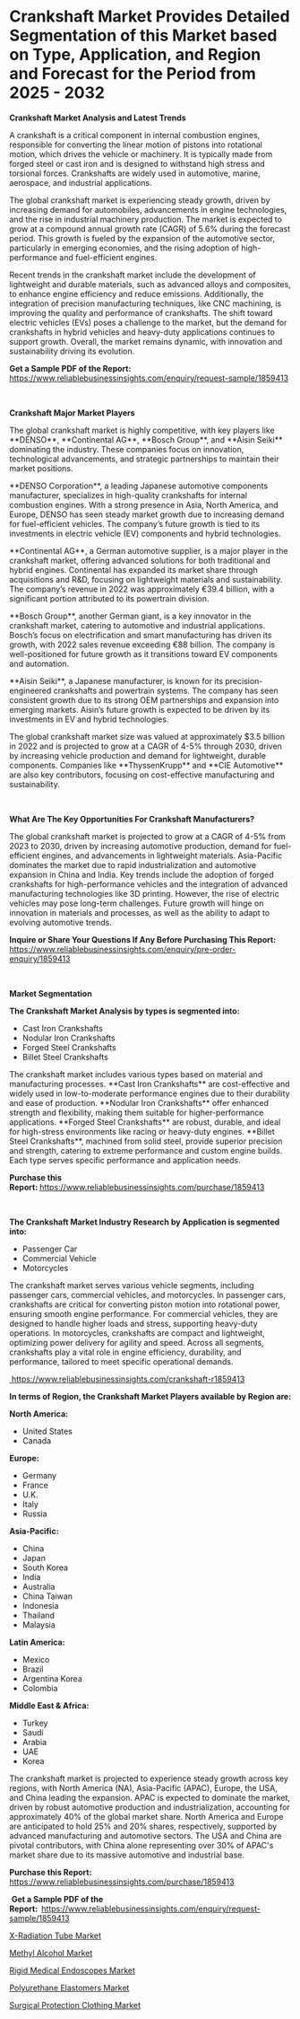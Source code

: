 <p><h1>Crankshaft Market Provides Detailed Segmentation of this Market based on Type, Application, and Region and Forecast for the Period from 2025 - 2032</h1></p><p><strong>Crankshaft Market Analysis and Latest Trends</strong></p>
<p><p>A crankshaft is a critical component in internal combustion engines, responsible for converting the linear motion of pistons into rotational motion, which drives the vehicle or machinery. It is typically made from forged steel or cast iron and is designed to withstand high stress and torsional forces. Crankshafts are widely used in automotive, marine, aerospace, and industrial applications.</p><p>The global crankshaft market is experiencing steady growth, driven by increasing demand for automobiles, advancements in engine technologies, and the rise in industrial machinery production. The market is expected to grow at a compound annual growth rate (CAGR) of 5.6% during the forecast period. This growth is fueled by the expansion of the automotive sector, particularly in emerging economies, and the rising adoption of high-performance and fuel-efficient engines.</p><p>Recent trends in the crankshaft market include the development of lightweight and durable materials, such as advanced alloys and composites, to enhance engine efficiency and reduce emissions. Additionally, the integration of precision manufacturing techniques, like CNC machining, is improving the quality and performance of crankshafts. The shift toward electric vehicles (EVs) poses a challenge to the market, but the demand for crankshafts in hybrid vehicles and heavy-duty applications continues to support growth. Overall, the market remains dynamic, with innovation and sustainability driving its evolution.</p></p>
<p><strong>Get a Sample PDF of the Report:&nbsp;</strong> <a href="https://www.reliablebusinessinsights.com/enquiry/request-sample/1859413?utm_campaign=75&utm_medium=2&utm_source=Github&utm_content=ia&utm_term=24012025&utm_id=crankshaft">https://www.reliablebusinessinsights.com/enquiry/request-sample/1859413</a></p>
<p>&nbsp;</p>
<p><strong>Crankshaft Major Market Players</strong></p>
<p><p>The global crankshaft market is highly competitive, with key players like **DENSO**, **Continental AG**, **Bosch Group**, and **Aisin Seiki** dominating the industry. These companies focus on innovation, technological advancements, and strategic partnerships to maintain their market positions.</p><p>**DENSO Corporation**, a leading Japanese automotive components manufacturer, specializes in high-quality crankshafts for internal combustion engines. With a strong presence in Asia, North America, and Europe, DENSO has seen steady market growth due to increasing demand for fuel-efficient vehicles. The company’s future growth is tied to its investments in electric vehicle (EV) components and hybrid technologies.</p><p>**Continental AG**, a German automotive supplier, is a major player in the crankshaft market, offering advanced solutions for both traditional and hybrid engines. Continental has expanded its market share through acquisitions and R&D, focusing on lightweight materials and sustainability. The company’s revenue in 2022 was approximately €39.4 billion, with a significant portion attributed to its powertrain division.</p><p>**Bosch Group**, another German giant, is a key innovator in the crankshaft market, catering to automotive and industrial applications. Bosch’s focus on electrification and smart manufacturing has driven its growth, with 2022 sales revenue exceeding €88 billion. The company is well-positioned for future growth as it transitions toward EV components and automation.</p><p>**Aisin Seiki**, a Japanese manufacturer, is known for its precision-engineered crankshafts and powertrain systems. The company has seen consistent growth due to its strong OEM partnerships and expansion into emerging markets. Aisin’s future growth is expected to be driven by its investments in EV and hybrid technologies.</p><p>The global crankshaft market size was valued at approximately $3.5 billion in 2022 and is projected to grow at a CAGR of 4-5% through 2030, driven by increasing vehicle production and demand for lightweight, durable components. Companies like **ThyssenKrupp** and **CIE Automotive** are also key contributors, focusing on cost-effective manufacturing and sustainability.</p></p>
<p>&nbsp;</p>
<p><strong>What Are The Key Opportunities For Crankshaft Manufacturers?</strong></p>
<p><p>The global crankshaft market is projected to grow at a CAGR of 4-5% from 2023 to 2030, driven by increasing automotive production, demand for fuel-efficient engines, and advancements in lightweight materials. Asia-Pacific dominates the market due to rapid industrialization and automotive expansion in China and India. Key trends include the adoption of forged crankshafts for high-performance vehicles and the integration of advanced manufacturing technologies like 3D printing. However, the rise of electric vehicles may pose long-term challenges. Future growth will hinge on innovation in materials and processes, as well as the ability to adapt to evolving automotive trends.</p></p>
<p><strong>Inquire or Share Your Questions If Any Before Purchasing This Report:</strong> <a href="https://www.reliablebusinessinsights.com/enquiry/pre-order-enquiry/1859413?utm_campaign=75&utm_medium=2&utm_source=Github&utm_content=ia&utm_term=24012025&utm_id=crankshaft">https://www.reliablebusinessinsights.com/enquiry/pre-order-enquiry/1859413</a></p>
<p>&nbsp;</p>
<p><strong>Market Segmentation</strong></p>
<p><strong>The Crankshaft Market Analysis by types is segmented into:</strong></p>
<p><ul><li>Cast Iron Crankshafts</li><li>Nodular Iron Crankshafts</li><li>Forged Steel Crankshafts</li><li>Billet Steel Crankshafts</li></ul></p>
<p><p>The crankshaft market includes various types based on material and manufacturing processes. **Cast Iron Crankshafts** are cost-effective and widely used in low-to-moderate performance engines due to their durability and ease of production. **Nodular Iron Crankshafts** offer enhanced strength and flexibility, making them suitable for higher-performance applications. **Forged Steel Crankshafts** are robust, durable, and ideal for high-stress environments like racing or heavy-duty engines. **Billet Steel Crankshafts**, machined from solid steel, provide superior precision and strength, catering to extreme performance and custom engine builds. Each type serves specific performance and application needs.</p></p>
<p><strong>Purchase this Report:&nbsp;</strong><a href="https://www.reliablebusinessinsights.com/purchase/1859413?utm_campaign=75&utm_medium=2&utm_source=Github&utm_content=ia&utm_term=24012025&utm_id=crankshaft">https://www.reliablebusinessinsights.com/purchase/1859413</a></p>
<p>&nbsp;</p>
<p><strong>The Crankshaft Market Industry Research by Application is segmented into:</strong></p>
<p><ul><li>Passenger Car</li><li>Commercial Vehicle</li><li>Motorcycles</li></ul></p>
<p><p>The crankshaft market serves various vehicle segments, including passenger cars, commercial vehicles, and motorcycles. In passenger cars, crankshafts are critical for converting piston motion into rotational power, ensuring smooth engine performance. For commercial vehicles, they are designed to handle higher loads and stress, supporting heavy-duty operations. In motorcycles, crankshafts are compact and lightweight, optimizing power delivery for agility and speed. Across all segments, crankshafts play a vital role in engine efficiency, durability, and performance, tailored to meet specific operational demands.</p></p>
<p><a href="https://www.reliablebusinessinsights.com/crankshaft-r1859413?utm_campaign=75&utm_medium=2&utm_source=Github&utm_content=ia&utm_term=24012025&utm_id=crankshaft">&nbsp;https://www.reliablebusinessinsights.com/crankshaft-r1859413</a></p>
<p><strong>In terms of Region, the Crankshaft Market Players available by Region are:</strong></p>
<p>
    <p> <strong> North America: </strong>
        <ul>
            <li>United States</li>
            <li>Canada</li>
        </ul>
        </p> 
    <p> <strong> Europe: </strong>
        <ul>
            <li>Germany</li>
            <li>France</li>
            <li>U.K.</li>
            <li>Italy</li>
            <li>Russia</li>
        </ul>
        </p> 
    <p> <strong> Asia-Pacific: </strong>
        <ul>
            <li>China</li>
            <li>Japan</li>
            <li>South Korea</li>
            <li>India</li>
            <li>Australia</li>
            <li>China Taiwan</li>
            <li>Indonesia</li>
            <li>Thailand</li>
            <li>Malaysia</li>
        </ul>
        </p> 
    <p> <strong> Latin America: </strong>
        <ul>
            <li>Mexico</li>
            <li>Brazil</li>
            <li>Argentina Korea</li>
            <li>Colombia</li>
        </ul>
        </p> 
    <p> <strong> Middle East & Africa: </strong>
        <ul>
            <li>Turkey</li>
            <li>Saudi</li>
            <li>Arabia</li>
            <li>UAE</li>
            <li>Korea</li>
        </ul>
    </p>
    </p>
<p><p>The crankshaft market is projected to experience steady growth across key regions, with North America (NA), Asia-Pacific (APAC), Europe, the USA, and China leading the expansion. APAC is expected to dominate the market, driven by robust automotive production and industrialization, accounting for approximately 40% of the global market share. North America and Europe are anticipated to hold 25% and 20% shares, respectively, supported by advanced manufacturing and automotive sectors. The USA and China are pivotal contributors, with China alone representing over 30% of APAC's market share due to its massive automotive and industrial base.</p></p>
<p><strong>Purchase this Report: </strong><a href="https://www.reliablebusinessinsights.com/purchase/1859413?utm_campaign=75&utm_medium=2&utm_source=Github&utm_content=ia&utm_term=24012025&utm_id=crankshaft">https://www.reliablebusinessinsights.com/purchase/1859413</a></p>
<p>&nbsp;<strong>Get a Sample PDF of the Report:&nbsp;&nbsp;</strong><a href="https://www.reliablebusinessinsights.com/enquiry/request-sample/1859413?utm_campaign=75&utm_medium=2&utm_source=Github&utm_content=ia&utm_term=24012025&utm_id=crankshaft">https://www.reliablebusinessinsights.com/enquiry/request-sample/1859413</a></p>
<p><strong></strong></p>
<p><p><a href="https://www.linkedin.com/pulse/strategic-insights-global-x-radiation-tube-market-trends-mdhfc?utm_campaign=75&utm_medium=2&utm_source=Github&utm_content=ia&utm_term=24012025&utm_id=crankshaft">X-Radiation Tube Market</a></p><p><a href="https://github.com/lehumiston1971679/Market-Research-Report-List-1/blob/main/methyl-alcohol-market.md?utm_campaign=75&utm_medium=2&utm_source=Github&utm_content=ia&utm_term=24012025&utm_id=crankshaft">Methyl Alcohol Market</a></p><p><a href="https://www.linkedin.com/pulse/key-trends-driving-rigid-medical-endoscopes-market-growth-lygbe?utm_campaign=75&utm_medium=2&utm_source=Github&utm_content=ia&utm_term=24012025&utm_id=crankshaft">Rigid Medical Endoscopes Market</a></p><p><a href="https://github.com/locarol73/Market-Research-Report-List-1/blob/main/polyurethane-elastomers-market.md?utm_campaign=75&utm_medium=2&utm_source=Github&utm_content=ia&utm_term=24012025&utm_id=crankshaft">Polyurethane Elastomers Market</a></p><p><a href="https://www.linkedin.com/pulse/global-surgical-protection-clothing-market-analysis-2025-2032-qi5oe?utm_campaign=75&utm_medium=2&utm_source=Github&utm_content=ia&utm_term=24012025&utm_id=crankshaft">Surgical Protection Clothing Market</a></p></p>